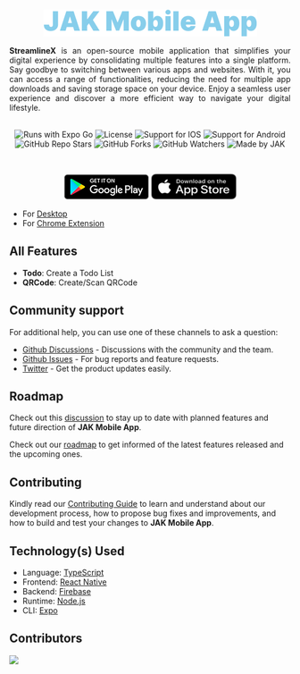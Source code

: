<br />
<div align=center>

![Title](https://raw.githubusercontent.com/Jonak-Adipta-Kalita/JAK-Mobile-App/main/assets/images/readme/title.png)

</div>

<div align=justify>

**StreamlineX** is an open-source mobile application that simplifies your digital experience by consolidating multiple features into a single platform. Say goodbye to switching between various apps and websites. With it, you can access a range of functionalities, reducing the need for multiple app downloads and saving storage space on your device. Enjoy a seamless user experience and discover a more efficient way to navigate your digital lifestyle.
<br />
<br />

</div>

<div align=center>

![Runs with Expo Go](https://img.shields.io/badge/Runs%20with%20Expo%20Go-000.svg?style=for-the-badge&logo=EXPO&labelColor=f3f3f3&logoColor=000)
![License](https://img.shields.io/github/license/Jonak-Adipta-Kalita/JAK-Mobile-App?style=for-the-badge)
![Support for IOS](https://img.shields.io/badge/iOS-4630EB.svg?style=for-the-badge&logo=APPLE&labelColor=999999&logoColor=fff)
![Support for Android](https://img.shields.io/badge/Android-4630EB.svg?style=for-the-badge&logo=ANDROID&labelColor=A4C639&logoColor=fff)
![GitHub Repo Stars](https://img.shields.io/github/stars/Jonak-Adipta-Kalita/JAK-Mobile-App?style=for-the-badge)
![GitHub Forks](https://img.shields.io/github/forks/Jonak-Adipta-Kalita/JAK-Mobile-App?style=for-the-badge)
![GitHub Watchers](https://img.shields.io/github/watchers/Jonak-Adipta-Kalita/JAK-Mobile-App?style=for-the-badge)
![Made by JAK](https://img.shields.io/badge/BeastNight%20TV-Made%20by%20JAK-blue?style=for-the-badge)

<br />

[![Get it on Google Play](https://github.com/Jonak-Adipta-Kalita/JAK-Mobile-App/blob/main/assets/images/readme/downloadButtons/google-play.png?raw=true, "Get it on Google Play")]()
[![Download on the App Store](https://github.com/Jonak-Adipta-Kalita/JAK-Mobile-App/raw/main/assets/images/readme/downloadButtons/app-store.png?raw=true, "Download on the App Store")]()

</div>

-   For [Desktop](https://github.com/Jonak-Adipta-Kalita/JAK-Desktop-App)
-   For [Chrome Extension](https://github.com/Jonak-Adipta-Kalita/JAK-Chrome-Extension)

## All Features

-   **Todo**: Create a Todo List
-   **QRCode**: Create/Scan QRCode

## Community support

For additional help, you can use one of these channels to ask a question:

-   [Github Discussions](https://github.com/Jonak-Adipta-Kalita/JAK-Mobile-App/discussions) - Discussions with the community and the team.
-   [Github Issues](https://github.com/Jonak-Adipta-Kalita/JAK-Mobile-App/issues) - For bug reports and feature requests.
-   [Twitter](https://twitter.com/AdiptaJonak) - Get the product updates easily.

## Roadmap

Check out this [discussion](https://github.com/Jonak-Adipta-Kalita/JAK-Mobile-App/discussions/689) to stay up to date with planned features and future direction of **JAK Mobile App**.

Check out our [roadmap](https://github.com/users/Jonak-Adipta-Kalita/projects/7) to get informed of the latest features released and the upcoming ones.

## Contributing

Kindly read our [Contributing Guide](CONTRIBUTING.md) to learn and understand about our development process, how to propose bug fixes and improvements, and how to build and test your changes to **JAK Mobile App**.

## Technology(s) Used

-   Language: [TypeScript](https://www.typescriptlang.org/)
-   Frontend: [React Native](https://reactnative.dev/)
-   Backend: [Firebase](https://firebase.google.com/)
-   Runtime: [Node.js](https://nodejs.org/)
-   CLI: [Expo](https://expo.io/)

## Contributors

<a href = "https://github.com/Jonak-Adipta-Kalita/JAK-Mobile-App/graphs/contributors">
	<img src = "https://contrib.rocks/image?repo=Jonak-Adipta-Kalita/JAK-Mobile-App" />
</a>
